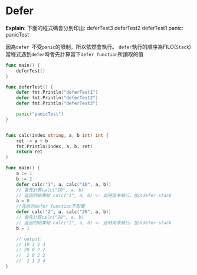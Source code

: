 # Defer

**Explain:**
下面的程式碼會分別印出:
deferTest3
deferTest2
deferTest1
panic: panicTest

因為`defer `不受`panic`的限制，所以依然會執行。
`defer`執行的順序為FILO(`Stack`)
當程式遇到`defer`時會先計算當下`defer function`所讀取的值

```go
func main() {
	deferTest()
}

func deferTest() {
	defer fmt.Println("deferTest1")
	defer fmt.Println("deferTest2")
	defer fmt.Println("deferTest3")

	panic("panicTest")
}
```



```go

func calc(index string, a, b int) int {
	ret := a + b
	fmt.Println(index, a, b, ret)
	return ret
}

func main() {
	a := 1
	b := 2
	defer calc("1", a, calc("10", a, b))
	// 會先計算calc("10", a, b)
	// 返回的結果給 calc("1", a, b) <- 此時尚未執行，加入defer stack
	a = 0
	//先前的defer function不影響
	defer calc("2", a, calc("20", a, b))
	// 會先計算calc("20", a, b)
	// 返回的結果給 calc("2", a, b) <- 此時尚未執行，加入defer stack
	b = 1

	// output:
	// 10 1 2 3
	// 20 0 2 2
	//  2 0 2 2
	//  1 1 3 4
}


```